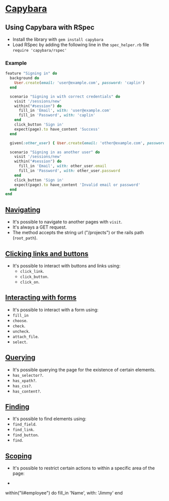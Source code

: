 # [Capybara](http://teamcapybara.github.io/capybara/)

## Using Capybara with RSpec

- Install the library with `gem install capybara`
- Load RSpec by adding the following line in the `spec_helper.rb` file `require 'capybara/rspec'`

### Example

```ruby
feature "Signing in" do
  background do
    User.create(email: 'user@example.com', password: 'caplin')
  end

  scenario "Signing in with correct credentials" do
    visit '/sessions/new'
    within("#session") do
      fill_in 'Email', with: 'user@example.com'
      fill_in 'Password', with: 'caplin'
    end
    click_button 'Sign in'
    expect(page).to have_content 'Success'
  end

  given(:other_user) { User.create(email: 'other@example.com', password: 'rous') }

  scenario "Signing in as another user" do
    visit '/sessions/new'
    within("#session") do
      fill_in 'Email', with: other_user.email
      fill_in 'Password', with: other_user.password
    end
    click_button 'Sign in'
    expect(page).to have_content 'Invalid email or password'
  end
end
```

## [Navigating](https://rubydoc.info/github/teamcapybara/capybara#navigating)

- It's possible to navigate to another pages with `visit`.
- It's always a GET request.
- The method accepts the string url ("/projects") or the rails path (`root_path`).

## [Clicking links and buttons](https://rubydoc.info/github/teamcapybara/capybara#clicking-links-and-buttons)

- It's possible to interact with buttons and links using:
  - `click_link`.
  - `click_button`.
  - `click_on`.

## [Interacting with forms](https://rubydoc.info/github/teamcapybara/capybara#interacting-with-forms)

- It's possible to interact with a form using:
 - `fill_in`
 - `choose`.
 - `check`.
 - `uncheck`.
 - `attach_file`.
 - `select`.

## [Querying](https://rubydoc.info/github/teamcapybara/capybara#querying)

- It's possible querying the page for the existence of certain elements.
 - `has_selector?`.
 - `has_xpath?`.
 - `has_css?`.
 - `has_content?`.

## [Finding](https://rubydoc.info/github/teamcapybara/capybara#finding)

- It's possible to find elements using:
 - `find_field`.
 - `find_link`.
 - `find_button`.
 - `find`.

## [Scoping](https://rubydoc.info/github/teamcapybara/capybara#scoping)

- It's possible to restrict certain actions to within a specific area of the page:
 - ```ruby
 within("li#employee") do
   fill_in 'Name', with: 'Jimmy'
   end
 ```
